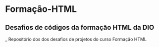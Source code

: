# Formação-HTML
## Desafios de códigos da formação HTML da DIO

_ Reposítório dos dos desafios de projetos do curso Formação HTML

